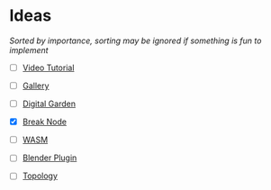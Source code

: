 # Ideas

*Sorted by importance, sorting may be ignored if something is fun to implement*

- [ ] [Video Tutorial](./o-video-tutorial.md)
- [ ] [Gallery](./o-gallery.md)
- [ ] [Digital Garden](./o-digital-garden.md)
- [x] [Break Node](./c-break-node.md)
- [ ] [WASM](./o-wasm.md)
- [ ] [Blender Plugin](./o-blender-plugin.md)
- [ ] [Topology](./o-topology.md)

